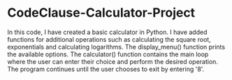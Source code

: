 # CodeClause-Calculator-Project
In this code, I have created a basic calculator in Python.
I have added functions for additional operations such as calculating the square root, exponentials and calculating logarithms. 
The display_menu() function prints the available options.
The calculator() function contains the main loop where the user can enter their choice and perform the desired operation. 
The program continues until the user chooses to exit by entering '8'.
